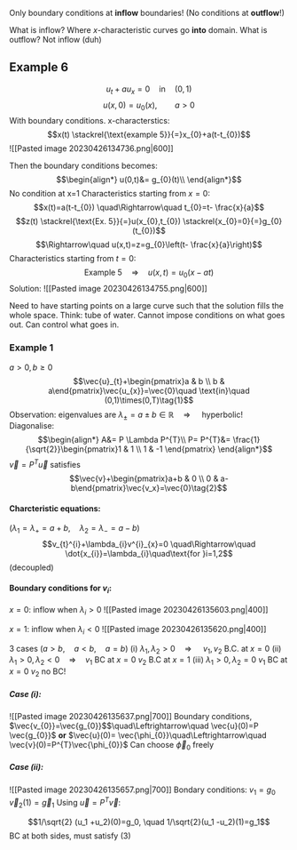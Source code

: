 Only boundary conditions at **inflow** boundaries!
(No conditions at **outflow**!)

What is inflow?
	Where $x$-characteristic curves go **into** domain.
What is outflow?
	Not inflow (duh)

## Example 6
$$u_{t}+au_{x}=0\quad \text{in}\quad (0,1)$$
$$u(x,0)=u_{0}(x),\qquad a>0$$
With boundary conditions.
x-characterstics:
$$x(t) \stackrel{\text{example 5}}{=}x_{0}+a(t-t_{0})$$
![[Pasted image 20230426134736.png|600]]

Then the boundary conditions becomes:
$$\begin{align*}
u(0,t)&= g_{0}(t)\\
\end{align*}$$
No condition at x=1
Characteristics starting from $x=0$:
$$x(t)=a(t-t_{0}) \quad\Rightarrow\quad t_{0}=t- \frac{x}{a}$$
$$z(t) \stackrel{\text{Ex. 5}}{=}u(x_{0},t_{0}) \stackrel{x_{0}=0}{=}g_{0}(t_{0})$$
$$\Rightarrow\quad u(x,t)=z=g_{0}\left(t- \frac{x}{a}\right)$$
Characteristics starting from $t=0$:
$$\text{Example 5} \quad\Rightarrow\quad u(x,t)=u_{0}(x-at)$$
Solution:
![[Pasted image 20230426134755.png|600]]

Need to have starting points on a large curve such that the solution fills the whole space.
Think: tube of water.
	Cannot impose conditions on what goes out. Can control what goes in.

### Example 1
$a>0, b\ge0$
$$\vec{u}_{t}+\begin{pmatrix}a & b \\ b & a\end{pmatrix}\vec{u_{x}}=\vec{0}\quad \text{in}\quad (0,1)\times(0,T)\tag{1}$$
Observation: eigenvalues are $\lambda_{\pm}=a\pm b\in\mathbb{R} \quad\Rightarrow\quad$ hyperbolic!
Diagonalise:
$$\begin{align*}
A&= P \Lambda P^{T}\\
P= P^{T}&= \frac{1}{\sqrt{2}}\begin{pmatrix}1 & 1 \\
1 & -1 \end{pmatrix}
\end{align*}$$
$\vec{v}=P^{T}\vec{u}$    satisfies
$$\vec{v}+\begin{pmatrix}a+b & 0 \\ 0 & a-b\end{pmatrix}\vec{v_x}=\vec{0}\tag{2}$$
#### Charcteristic equations: 
($\lambda_{1}=\lambda_{+}=a+b,\quad \lambda_{2}=\lambda_{-}=a-b$) 
$$v_{t}^{i}+\lambda_{i}v^{i}_{x}=0 \quad\Rightarrow\quad \dot{x_{i}}=\lambda_{i}\quad\text{for }i=1,2$$
(decoupled)

#### Boundary conditions for $v_{i}$:
$x=0$: 
inflow when $\lambda_{i}>0$
![[Pasted image 20230426135603.png|400]]

$x=1$:
inflow when $\lambda_{i}<0$
![[Pasted image 20230426135620.png|400]]

3 cases ($a>b,\quad a<b, \quad a=b$)
	(i) $\lambda_{1},\lambda_{2}>0 \quad\Rightarrow\quad$
		$v_{1},v_{2} \text{ B.C. at } x=0$
	(ii) $\lambda_{1}>0,\lambda_{2}<0 \quad\Rightarrow\quad v_{1} \text{ BC at } x=0$
		$v_{2}$ B.C at $x= 1$
	(iii) $\lambda_{1}>0,\lambda_{2}=0$
		$v_{1}$ BC at $x=0$
		$v_{2}$ no BC!

##### Case (i):
![[Pasted image 20230426135637.png|700]]
Boundary conditions,  $\vec{v_{0}}=\vec{g_{0}}$$\quad\Leftrightarrow\quad \vec{u}(0)=P \vec{g_{0}}$
**or** $\vec{u}(0)= \vec{\phi_{0}}\quad\Leftrightarrow\quad \vec{v}(0)=P^{T}\vec{\phi_{0}}$
Can choose $\vec\phi_{0}$ freely

##### Case (ii):
![[Pasted image 20230426135657.png|700]]
Bondary conditions:
$v_{1}=g_{0}\quad \vec v_{2}(1)=\vec g_{1}$
Using $\vec{u}=P^{T}\vec{v}$:

$$1/\sqrt{2} (u_1 +u_2)(0)=g_0, \quad 1/\sqrt{2}(u_1 -u_2)(1)=g_1$$
BC at both sides, must satisfy (3)




